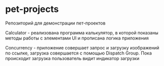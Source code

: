 # pet-projects
Репозиторий для демонстрации пет-проектов

Calculator - реализована программа калькулятор, в которой показаны методы работы с элементами UI и прописана логика приложения

Concurrency - приложение совершает запрос и загрузку изображений по ссылке, загрузка совершается с помощью Dispatch Group. Пока происходит загрузка пользователь видит индикатор загрузки
